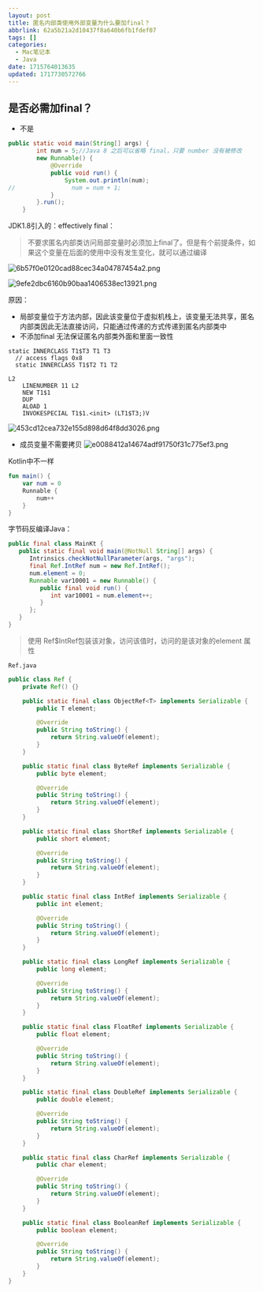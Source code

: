 ```yaml
---
layout: post
title: 匿名内部类使用外部变量为什么要加final？
abbrlink: 62a5b21a2d10437f8a640b6fb1fdef07
tags: []
categories:
  - Mac笔记本
  - Java
date: 1715764013635
updated: 1717730572766
---
```


## 是否必需加final？

- 不是

```java
public static void main(String[] args) {
        int num = 5;//Java 8 之后可以省略 final，只要 number 没有被修改
        new Runnable() {
            @Override
            public void run() {
                System.out.println(num);
//                num = num + 1;
            }
        }.run();
    }
```

JDK1.8引入的：effectively final：

> 不要求匿名内部类访问局部变量时必须加上final了。但是有个前提条件，如果这个变量在后面的使用中没有发生变化，就可以通过编译

![6b57f0e0120cad88cec34a04787454a2.png](/resources/a82ab5f37f9b4083b2e9cbe9c70fa068.png)

![9efe2dbc6160b90baa1406538ec13921.png](/resources/3c1543858c5f4ca5b44e728f52993a33.png)

原因：

- 局部变量位于方法内部，因此该变量位于虚拟机栈上，该变量无法共享，匿名内部类因此无法直接访问，只能通过传递的方式传递到匿名内部类中
- 不添加final 无法保证匿名内部类外面和里面一致性

```
static INNERCLASS T1$T3 T1 T3
  // access flags 0x8
  static INNERCLASS T1$T2 T1 T2
  
L2
    LINENUMBER 11 L2
    NEW T1$1
    DUP
    ALOAD 1
    INVOKESPECIAL T1$1.<init> (LT1$T3;)V
```

![453cd12cea732e155d898d64f8dd3026.png](/resources/79a70ede65f54625a135b76c97d79257.png)

- 成员变量不需要拷贝
  ![e0088412a14674adf91750f31c775ef3.png](/resources/3e7b646ff68942868818f295a8c50ba1.png)

Kotlin中不一样

```kotlin
fun main() {
    var num = 0
    Runnable {
        num++
    }
}
```

字节码反编译Java：

```java
public final class MainKt {
   public static final void main(@NotNull String[] args) {
      Intrinsics.checkNotNullParameter(args, "args");
      final Ref.IntRef num = new Ref.IntRef();
      num.element = 0;
      Runnable var10001 = new Runnable() {
         public final void run() {
            int var10001 = num.element++;
         }
      };
   }
}
```

> 使用 Ref$IntRef包装该对象，访问该值时，访问的是该对象的element 属性

`Ref.java`

```java
public class Ref {
    private Ref() {}

    public static final class ObjectRef<T> implements Serializable {
        public T element;

        @Override
        public String toString() {
            return String.valueOf(element);
        }
    }

    public static final class ByteRef implements Serializable {
        public byte element;

        @Override
        public String toString() {
            return String.valueOf(element);
        }
    }

    public static final class ShortRef implements Serializable {
        public short element;

        @Override
        public String toString() {
            return String.valueOf(element);
        }
    }

    public static final class IntRef implements Serializable {
        public int element;

        @Override
        public String toString() {
            return String.valueOf(element);
        }
    }

    public static final class LongRef implements Serializable {
        public long element;

        @Override
        public String toString() {
            return String.valueOf(element);
        }
    }

    public static final class FloatRef implements Serializable {
        public float element;

        @Override
        public String toString() {
            return String.valueOf(element);
        }
    }

    public static final class DoubleRef implements Serializable {
        public double element;

        @Override
        public String toString() {
            return String.valueOf(element);
        }
    }

    public static final class CharRef implements Serializable {
        public char element;

        @Override
        public String toString() {
            return String.valueOf(element);
        }
    }

    public static final class BooleanRef implements Serializable {
        public boolean element;

        @Override
        public String toString() {
            return String.valueOf(element);
        }
    }
}
```
